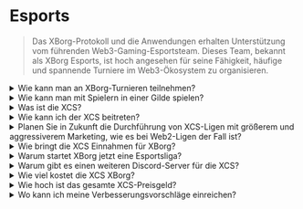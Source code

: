 # Esports

> Das XBorg-Protokoll und die Anwendungen erhalten Unterstützung vom führenden Web3-Gaming-Esportsteam. Dieses Team, bekannt als XBorg Esports, ist hoch angesehen für seine Fähigkeit, häufige und spannende Turniere im Web3-Ökosystem zu organisieren.

<details>

<summary>Wie kann man an XBorg-Turnieren teilnehmen?</summary>

Jeder kann an unseren Turnieren teilnehmen. Die meisten Turniere werden auf Community Gaming veranstaltet.

</details>

<details>

<summary>Wie kann man mit Spielern in einer Gilde spielen?</summary>

Du kannst Spieler unseres Clans auf unserem [Discord-](https://discord.com/invite/xborg)Server finden. Beginne damit, relevante Rollen auszuwählen und gehe dann zu den entsprechenden Gaming-Kanälen. Es gibt immer Spieler, die sich darauf freuen, sich am Geschehen zu beteiligen. Um unseren wettbewerbsfähigen Clans beizutreten, sind Seniorität und Fähigkeiten erforderlich.

</details>

<details>

<summary>Was ist die XCS?</summary>

Die Xtream Championship Series (XCS) ist die erste Multi-Game-Esportsliga in Web3 mit einem **$100.000** Bargeldpreis. Um mehr über die XCS zu erfahren, besuche bitte [https://www.xborg.com/xtreme-championship-series](https://www.xborg.com/xtreme-championship-series).

</details>

<details>

<summary>Wie kann ich der XCS beitreten?</summary>

Beginne damit, dich für relevante Turniere anzumelden. Alle Turniere findest du [hier](https://www.xborg.com/xtreme-championship-series).&#x20;

</details>

<details>

<summary>Planen Sie in Zukunft die Durchführung von XCS-Ligen mit größerem und aggressiverem Marketing, wie es bei Web2-Ligen der Fall ist?</summary>

In der Tat arbeitet unser Team derzeit an einer sorgfältig gestalteten Liga, die einen deutlich breiteren Rahmen umfasst und die Beteiligung vieler traditioneller Esportsteams und -spieler ermöglicht. Der geplante Starttermin für diese Initiative ist das Jahr 2024.

</details>

<details>

<summary>Wie bringt die XCS Einnahmen für XBorg?</summary>

Durch Sponsoring. Die Gesamteinnahmen aus der Liga belaufen sich auf **$300.000**.

</details>

<details>

<summary>Warum startet XBorg jetzt eine Esportsliga?</summary>

Dieser Wachstumsmechanismus ist ein mächtiges Werkzeug, um unser Produkt zu stärken und unsere Community zu erweitern. Insbesondere trägt er zur Steigerung des Bewusstseins und der Bekanntheit von Web3-Spielern und -Fans bei und unterstreicht die Vorteile und Möglichkeiten dieses innovativen technologischen Bereichs.

</details>

<details>

<summary>Warum gibt es einen weiteren Discord-Server für die XCS?</summary>

Um das Gesamterlebnis zu optimieren und zu beschleunigen, haben wir die unterschiedlichen Vorlieben und Prioritäten der XBorg-Community berücksichtigt. In Anerkennung der Tatsache, dass einige Community-Mitglieder möglicherweise nicht an der XCS teilnehmen möchten und umgekehrt, haben wir Maßnahmen ergriffen, um eine größere Flexibilität und Autonomie zu gewährleisten.

</details>

<details>

<summary>Wie viel kostet die XCS XBorg?</summary>

Die XCS ist eine profitable Veranstaltung dank unserer Partner und Sponsoren. Wir können den genauen Gewinnbetrag nicht hervorheben.&#x20;

</details>

<details>

<summary>Wie hoch ist das gesamte XCS-Preisgeld?</summary>

Das gesamte Preisgeld beträgt **$100.000**, das auf **fünf Spiele** verteilt wird.

</details>

<details>

<summary>Wo kann ich meine Verbesserungsvorschläge einreichen?</summary>

Wir schätzen Feedback sehr und du kannst Kommentare und Verbesserungsvorschläge direkt auf unserem [Discord-Server](https://discord.gg/xborg) einreichen. Unser Team und unsere Moderatoren stehen immer zur Verfügung.&#x20;

</details>